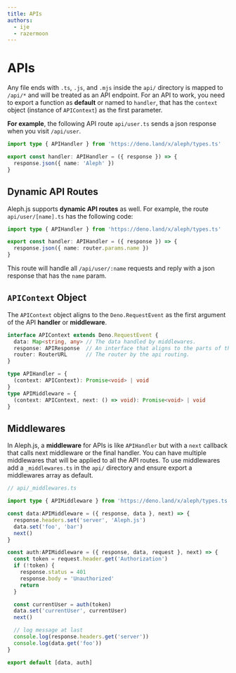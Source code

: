 ```yaml
---
title: APIs
authors:
  - ije
  - razermoon
---
```


# APIs

Any file ends with `.ts`, `.js`, and `.mjs` inside the `api/` directory is mapped to `/api/*` and will be treated as an API endpoint. For an API to work, you need to export a function as **default** or named to `handler`, that has the `context` object (instance of `APIContext`) as the first parameter.

**For example**, the following API route `api/user.ts` sends a json response when you visit `/api/user`.

```typescript
import type { APIHandler } from 'https://deno.land/x/aleph/types.ts'

export const handler: APIHandler = ({ response }) => {
  response.json({ name: 'Aleph' })
}
```

## Dynamic API Routes

Aleph.js supports **dynamic API routes** as well. For example, the route `api/user/[name].ts` has the following code:

```typescript
import type { APIHandler } from 'https://deno.land/x/aleph/types.ts'

export const handler: APIHandler = ({ response }) => {
  response.json({ name: router.params.name })
}
```

This route will handle all `/api/user/:name` requests and reply with a json response that has the `name` param.

## `APIContext` Object

The `APIContext` object aligns to the `Deno.RequestEvent` as the first argument of the API **handler** or **middleware**.

```ts
interface APIContext extends Deno.RequestEvent {
  data: Map<string, any> // The data handled by middlewares.
  response: APIResponse  // An interface that aligns to the parts of the `Response` with helper methods
  router: RouterURL      // The router by the api routing.
}

type APIHandler = {
  (context: APIContext): Promise<void> | void
}
type APIMiddleware = {
  (context: APIContext, next: () => void): Promise<void> | void
}
```

## Middlewares

In Aleph.js, a **middleware** for APIs is like `APIHandler` but with a `next` callback that calls next middleware or the final handler. You can have multiple middlewares that will be applied to all the API routes. To use middlewares add a `_middlewares.ts` in the `api/` directory and ensure export a middlewares array as default.

```ts
// api/_middlewares.ts

import type { APIMiddleware } from 'https://deno.land/x/aleph/types.ts'

const data:APIMiddleware = ({ response, data }, next) => {
  response.headers.set('server', 'Aleph.js')
  data.set('foo', 'bar')
  next()
}

const auth:APIMiddleware = ({ response, data, request }, next) => {
  const token = request.header.get('Authorization')
  if (!token) {
    response.status = 401
    response.body = 'Unauthorized'
    return
  }

  const currentUser = auth(token)
  data.set('currentUser', currentUser)
  next()

  // log message at last
  console.log(response.headers.get('server'))
  console.log(data.get('foo'))
}

export default [data, auth]
```

